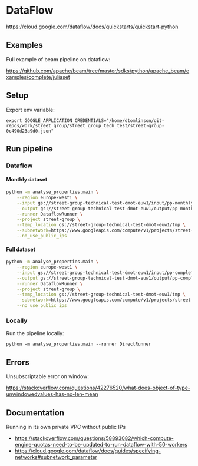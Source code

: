 # DataFlow

<https://cloud.google.com/dataflow/docs/quickstarts/quickstart-python>

## Examples

Full example of beam pipeline on dataflow:

<https://github.com/apache/beam/tree/master/sdks/python/apache_beam/examples/complete/juliaset>

## Setup

Export env variable:

`export GOOGLE_APPLICATION_CREDENTIALS="/home/dtomlinson/git-repos/work/street_group/street_group_tech_test/street-group-0c490d23a9d0.json"`

## Run pipeline

### Dataflow

#### Monthly dataset

```bash
python -m analyse_properties.main \
    --region europe-west1 \
    --input gs://street-group-technical-test-dmot-euw1/input/pp-monthly-update-new-version.csv \
    --output gs://street-group-technical-test-dmot-euw1/output/pp-monthly-update-new-version \
    --runner DataflowRunner \
    --project street-group \
    --temp_location gs://street-group-technical-test-dmot-euw1/tmp \
    --subnetwork=https://www.googleapis.com/compute/v1/projects/street-group/regions/europe-west1/subnetworks/europe-west-1-dataflow \
    --no_use_public_ips
```

#### Full dataset

```bash
python -m analyse_properties.main \
    --region europe-west1 \
    --input gs://street-group-technical-test-dmot-euw1/input/pp-complete.csv \
    --output gs://street-group-technical-test-dmot-euw1/output/pp-complete \
    --runner DataflowRunner \
    --project street-group \
    --temp_location gs://street-group-technical-test-dmot-euw1/tmp \
    --subnetwork=https://www.googleapis.com/compute/v1/projects/street-group/regions/europe-west1/subnetworks/europe-west-1-dataflow \
    --no_use_public_ips
```

### Locally

Run the pipeline locally:

`python -m analyse_properties.main --runner DirectRunner`

## Errors

Unsubscriptable error on window:

<https://stackoverflow.com/questions/42276520/what-does-object-of-type-unwindowedvalues-has-no-len-mean>

## Documentation

Running in its own private VPC without public IPs

- <https://stackoverflow.com/questions/58893082/which-compute-engine-quotas-need-to-be-updated-to-run-dataflow-with-50-workers>
- <https://cloud.google.com/dataflow/docs/guides/specifying-networks#subnetwork_parameter>

